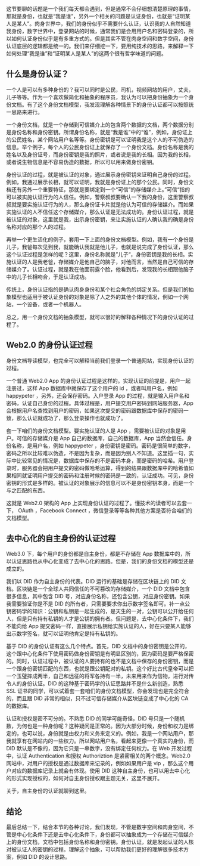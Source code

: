 这节要聊的话题是一个我们每天都会遇到，但是通常不会仔细想清楚原理的事情，那就是身份，也就是“我是谁”，另外一个相关的问题是认证身份，也就是“证明某人是某人”。肉身世界中，我们的身份似乎不需要什么认证，认识我的人自然知道我身份，数字世界中，登录网站的时候，通常我们是会用用户名和密码登录的，所以如何认证身份似乎是有多重方式的。但是其实不管在肉身空间和数字空间，身份认证底层的逻辑都是统一的。我们来仔细挖一下，要用纯技术的思路，来解释一下如何处理“我是谁”和“证明某人是某人”的这两个很有哲学味道的问题。

## 什么是身份认证？

一个人是可以有多种身份的？我可以同时是公民，司机，视频网站的用户，丈夫，儿子等等。作为一个喜欢做简化和抽象的程序员，我认为可以把身份抽象为一个身份文档。有了这个身份文档模型，我发现理解各种情景下的身份认证都可以按照统一思路来进行。

一个身份文档，就是一个存储到可信媒介上的包含两个数据的文档，两个数据分别是身份名称和身份密钥。所谓身份名称，就是“我是谁”中的“谁”，例如，身份证上的公民姓名，某个网站用户名等等。身份密钥是可以证明我是这个人的不可伪造的信息。举个例子，每个人的公民身份证上就保存了一个身份文档。身份名称是我的姓名以及身份证号，而身份密钥是我的照片，或者说是我的长相。因为我的长相，或者说生物信息是不容易伪造的数据，所以可以用来做身份密钥。

身份认证的过程，就是被认证的对象，通过展示身份密钥来证明自己身份的过程。例如，我通过展示长相，就可以证明，我就是身份证上的那个公民。同时，身份文档还有另外一个重要特征，那就是要绑定到一个“可信”的存储媒介上。”可信“指的可以被实施认证行为的人信任。例如，警察叔叔要确认一下我的身份，这里警察叔叔就是要实施认证行为的人，那么身份证卡片就是他认为可信的存储媒介。而如果实施认证的人不信任这个存储媒介，那么认证是无法成功的。身份认证过程，就是被认证的对象，这里就是我，出示身份密钥，来让实施认证的人确认我的确是身份名称对应的那个人的过程。

再举一个更生活化的例子，套用一下上面的身份文档模型。例如，我有一个身份是儿子，我爸每次见到我，就能确认我就是他儿子，也就是说完成了身份认证，那么这个认证过程是怎样的呢？这里，身份名称就是”儿子“，身份密钥是我的长相。实施认证的人是我老爸，存储媒介是他自己的脑子，对他而言，当然是自己可信的存储媒介了。认证过程，就是我在他面前露个脸，他看到后，发现我的长相跟他脑子中的儿子长相吻合，于是认证成功。

传统上，身份认证指的是确认肉身身份和某个社会角色的绑定关系。但是我们的抽象模型也适用于被认证身份的对象是除了人之外的其他个体的情况，例如一个网站，一个设备，或者一个机器人。

总之，用一个身份文档的抽象模型，就可以很好的解释各种情况下的身份认证的过程了。

## Web2.0 的身份认证过程

身份文档导读模型，也完全可以解释当前我们登录一个普通网站，实现身份认证的过程。

一个普通 Web2.0 App 的身份认证过程是这样的。实现认证的前提是，用户一起注册过，这样 App 数据库中就保存了这个用户的 id ，或者叫用户名，例如 happypeter ，另外，还会保存密码。入户登录 App 的过程，就是输入用户名和密码，认证自己身份的过程。具体过程是，用户提交用户密码到网站服务器，App 会根据用户名查找到用户的密码，如果这次提交的密码跟数据库中保存的密码一致，那么认证就成功了，那么登录操作也就成功了。

套一下咱们的身份文档模型。要实施认证的人是 App ，需要被认证的对象是用户。可信的存储媒介是 App 自己的数据库，自己的数据库，App 当然会信任。身份名称，是用户名，例如 happypeter ，身份密钥是密码。密码是很简单的数字，密码之所以比较难以伪造，不是因为复杂，而是因为别人不知道。这里插一句，实际中比较常见的情况是，数据库中保存的不是密码本身，而是密码的哈希。用户登录时，服务器会把用户提交的密码做哈希运算，得到的结果跟数据库中的哈希值如果相同就证明用户提交的密码和注册时候的密码是一致的，认证成功。可见，身份密钥的形式是多样的。被认证的对象展示的信息可以不是身份密钥本身，而是一个与之匹配的东西。

这就是 Web2.0 架构的 App 上实现身份认证的过程了。懂技术的读者可以去套一下， OAuth ，Facebook Connect ，微信登录等等各种其他方案是否符合咱们的文档模型。

##  去中心化的自主身份的认证过程

Web3.0 下，每个用户的身份都是自主身份，都是不存储在 App 数据库中的，所以认证思路也从中心化变成了去中心化的思路。但是，我们的身份文档的模型还是成立的。

我们以 DID 作为自主身份的代表。DID 运行的基础是存储在区块链上的 DID 文档。区块链是一个全球人共同信任的不可篡改的存储媒介，一个 DID 文档中包含很多信息，其中包含 DID 号，对应身份名称，还包含公钥，对应身份密钥。如果我需要验证你是不是 DID 的所有者，只需要要求你出示数字签名即可。补一点公钥密码学的知识：公钥和私钥是一起生成的，是天生的一对，公钥可以公开给任何人，但是只有持有私钥的人才是公钥的拥有者。但问题是，去中心化条件下，我们不能向给 App 提交密码一样，直接展示私钥给实施认证的人，好在只要某人能够出示数字签名，就可以证明他肯定是持有私钥的。

基于 DID 的身份认证有这么几个特点。首先，DID 文档中的身份密钥是公开的，这个跟中心化条件下使用密码做身份密钥是有明显区别的，因为密码是要严格保密的。同时，认证过程中，被认证的人要持有的也不是文档中保存的身份密钥，而是一个跟身份密钥匹配的东西，也就是跟公钥配对的私钥。这个好比古代皇帝可以把一个玉璧摔成两半，自己和远征的将军各持有一半，未来用来作为信物，进行对传令人的身份认证。DID 的这种基于密码学的认证思路并不是什么新创造，熟悉 SSL 证书的同学，可以试着套一套咱们的身份文档模型，你会发现也是完全符合的，而且跟 DID 非常的相似，只不过可信存储媒介从区块链变成了中心化的 CA 的数据库。

认证和授权是密不可分的。不熟悉 DID 的同学可能奇怪，DID 号只是一个随机数，为何也是一种身份呢？这种疑问是正常的。因为大部分时候，身份和权力是绑定的，也可以说，身份就是由权力和义务来定义的。例如，我是一个网站用户，那我就享有在网站内的一些权力。所以网站用户名，看起来更像一个真实的身份，而 DID 默认是不像的，因为它只是一串数字，没有绑定任何权力。在 Web 开发过程中，认证 Authentication 和授权 Authoriztion 是紧密相关的两个概念。Web2.0 网站中，对用户的授权是通过数据库来记录的，例如如果用户是 vip ，那么这个用户对应的数据库记录上就会有体现。使用 DID 这种自主身份，也可以用去中心化的形式实现授权的，如何对自主身份授权跟主题无关，这里不展开。

关于，自主身份的认证就聊到这里。

## 结论

最后总结一下，结合本节的各种讨论，我们发现，不管是数字空间和肉身空间，不管是中心化条件下还是去中心化条件下，身份都可以抽象成为一个存储在可信媒介上的身份文档，文档中包括身份名称和身份密钥。身份认证，就是发起认证的人核对被认证人的密钥的过程。理解这个抽象，可以帮助我们更好的理解很多技术方案，例如 DID 的设计思路。
